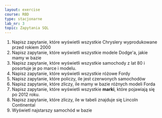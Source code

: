 ```yaml
---
layout: exercise
course: RBD
type: stacjonarne
lab_nr: 3
topic: Zapytania SQL
---
```

1. Napisz zapytanie, które wyświetli wszystkie Chryslery wyprodukowane przed rokiem 2000
2. Napisz zapytanie, które wyświetli wszystkie modele Dodge'a, jakie mamy w bazie
3. Napisz zapytanie, które wyświetli wszystkie samochody z lat 80 i posortuje je po marce i modelu.
4. Napisz zapytanie, które wyświetli wszystkie różowe Fordy
5. Napisz zapytanie, które policzy, ile jest czerwonych samochodów
6. Napisz zapytanie, które zliczy, ile mamy w bazie różnych modeli Forda
7. Napisz zapytanie, które wyświetli wszystkie **marki**, które pojawiają się po 2012 roku.
8. Napisz zapytanie, które zliczy, ile w tabeli znajduje się Lincoln Continental
9. Wyświetl najstarszy samochód w bazie